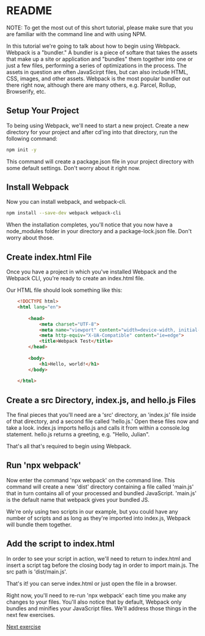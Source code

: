 # README

NOTE: To get the most out of this short tutorial, please make sure that you are familiar with the command line and with using NPM.

In this tutorial we're going to talk about how to begin using Webpack. Webpack is a "bundler." A bundler  is a piece of softare that takes the assets that make up a site or application and "bundles" them together into one or just a few files, performing a series of optimizations in the process. The assets in question are often JavaScirpt files, but can also include HTML, CSS, images, and other assets. Webpack is the most popular bundler out there right now, although there are many others, e.g. Parcel, Rollup, Browserify, etc.

## Setup Your Project
To being using Webpack, we'll need to start a new project.  Create a new directory for your project and after cd'ing into that directory, run the following command:

```bash
npm init -y
```

This command will create a package.json file in your  project directory with some default settings. Don't worry about it right now.

## Install Webpack
Now you can install webpack, and webpack-cli.

```bash
npm install --save-dev webpack webpack-cli
```

When the installation completes, you'll notice that you now have a node_modules folder in your directory and a package-lock.json file. Don't worry about those.

## Create index.html File
Once you have a project in which you've installed Webpack and the Webpack CLI, you're ready to create an index.html file.

Our HTML file should look something like this:

```HTML
    <!DOCTYPE html>
    <html lang="en">
    
        <head>
            <meta charset="UTF-8">
            <meta name="viewport" content="width=device-width, initial-scale=1.0">
            <meta http-equiv="X-UA-Compatible" content="ie=edge">
            <title>Webpack Test</title>
        </head>
        
        <body>
            <h1>Hello, world!</h1>
        </body>
        
    </html>
```            

## Create a src Directory, index.js, and hello.js Files

The final pieces that you'll need are a 'src' directory, an 'index.js' file inside of that directory, and a second file called 'hello.js.' Open these files now and take a look. index.js imports hello.js and calls it from within a console.log statement. hello.js returns a greeting, e.g. "Hello, Julian". 

That's all that's required to begin using Webpack.

## Run 'npx webpack'
Now enter the command 'npx webpack' on the command line. This command will create a new 'dist' directory containing a file called 'main.js' that in turn contains all of your  processed and bundled JavaScript. 'main.js' is the default name that webpack gives your  bundled JS.

We're only using two scripts in our example, but you could have any number of scripts and as long as they're imported into index.js, Webpack will bundle them together.

## Add the script to index.html
In order to see your  script in action, we'll need to return to index.html and insert a script tag before the closing body tag in order to import main.js. The src path is 'dist/main.js'. 

That's it! you can serve index.html or just open the file in a browser.

Right now, you'll need to re-run 'npx webpack' each time you make any changes to your files. You'll also notice that by default, Webpack only bundles and minifies your JavaScript files. We'll address those things in the next few exercises.

[Next exercise]()
